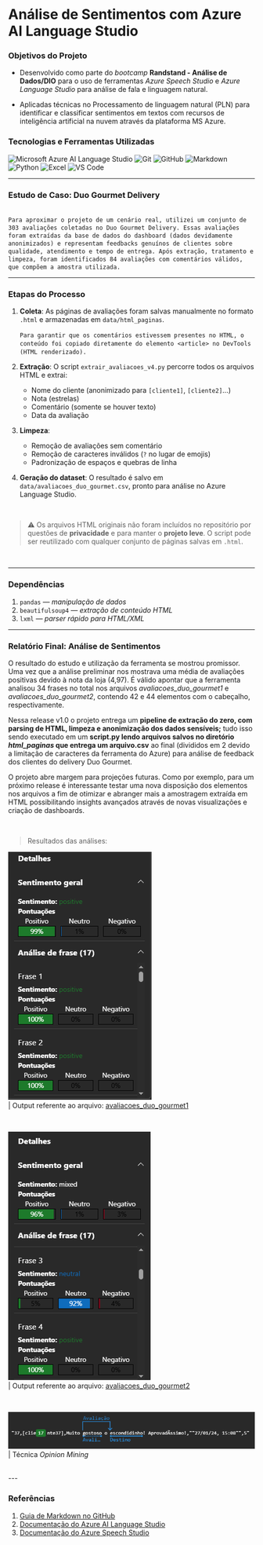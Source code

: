 
# Análise de Sentimentos com Azure AI Language Studio

### Objetivos do Projeto 

- Desenvolvido como parte do _bootcamp_ **Randstand - Análise de Dados/DIO** para o uso de ferramentas _Azure Speech Studio_ e
   _Azure Language Studio_ para análise de fala e linguagem natural. 

- Aplicadas técnicas no Processamento de linguagem natural (PLN) para identificar e classificar sentimentos em textos com recursos de inteligência artificial na nuvem através da plataforma MS Azure.

### Tecnologias e Ferramentas Utilizadas

![Microsoft Azure AI Language Studio](https://img.shields.io/badge/Azure%20AI-Language%20Studio-0078D4?logo=microsoftazure&logoColor=white)
![Git](https://img.shields.io/badge/Git-Version%20Control-F05032?logo=git&logoColor=white)
![GitHub](https://img.shields.io/badge/GitHub-Repository-181717?logo=github&logoColor=white)
![Markdown](https://img.shields.io/badge/Markdown-Formatting-000000?logo=markdown&logoColor=white)
![Python](https://img.shields.io/badge/Python-3.11-3776AB?logo=python&logoColor=white)
![Excel](https://img.shields.io/badge/Microsoft%20Excel-Data%20Analysis-217346?logo=microsoftexcel&logoColor=white)
![VS Code](https://img.shields.io/badge/VS%20Code-Editor-007ACC?logo=visualstudiocode&logoColor=white)


--- 

### Estudo de Caso: Duo Gourmet Delivery

```

Para aproximar o projeto de um cenário real, utilizei um conjunto de 303 avaliações coletadas no Duo Gourmet Delivery. Essas avaliações foram extraídas da base de dados do dashboard (dados devidamente anonimizados) e representam feedbacks genuínos de clientes sobre qualidade, atendimento e tempo de entrega. Após extração, tratamento e limpeza, foram identificados 84 avaliações com comentários válidos, que compõem a amostra utilizada.

```
 
---

### Etapas do Processo   

1. **Coleta**: As páginas de avaliações foram salvas manualmente no formato `.html` e armazenadas em `data/html_paginas`.  
      
      ``` Para garantir que os comentários estivessem presentes no HTML, o conteúdo foi copiado diretamente do elemento <article> no DevTools (HTML renderizado). ```    

2. **Extração**: O script `extrair_avaliacoes_v4.py` percorre todos os arquivos HTML e extrai:
   - Nome do cliente (anonimizado para `[cliente1]`, `[cliente2]`…)
   - Nota (estrelas)
   - Comentário (somente se houver texto)
   - Data da avaliação
3. **Limpeza**:
   - Remoção de avaliações sem comentário
   - Remoção de caracteres inválidos (`?` no lugar de emojis)
   - Padronização de espaços e quebras de linha
4. **Geração do dataset**: O resultado é salvo em `data/avaliacoes_duo_gourmet.csv`, pronto para análise no Azure Language Studio.

<br>
  
   >⚠️ Os arquivos HTML originais não foram incluídos no repositório por questões de **privacidade** e para manter o **projeto leve**. O script pode ser reutilizado com qualquer conjunto de páginas salvas em `.html`.

</br>

---

### Dependências

1. `pandas` — _manipulação de dados_
2. `beautifulsoup4` — _extração de conteúdo HTML_
3. `lxml` — _parser rápido para HTML/XML_

---

### Relatório Final: Análise de Sentimentos 


O resultado do estudo e utilização da ferramenta se mostrou promissor. Uma vez que a análise preliminar nos mostrava uma média de avaliações positivas devido à nota da loja (4,97). É válido apontar que a ferramenta analisou 34 frases no total nos arquivos _avaliacoes_duo_gourmet1_ e _avaliacoes_duo_gourmet2_, contendo 42 e 44 elementos com o cabeçalho, respectivamente. 
 

Nessa release v1.0 o projeto entrega um **pipeline de extração do zero, com parsing de HTML, limpeza e anonimização dos dados sensíveis;** tudo isso sendo executado em um **script.py lendo arquivos salvos no diretório _html_paginas_ que entrega um arquivo.csv** ao final (divididos em 2 devido a limitação de caracteres da ferramenta do Azure) para análise de feedback dos clientes do delivery Duo Gourmet. 

O projeto abre margem para projeções futuras. Como por exemplo, para um próximo release é interessante testar uma nova disposição dos elementos nos arquivos a fim de otimizar e abranger mais a amostragem extraída em HTML possibilitando insights avançados através de novas visualizações e criação de dashboards.  

<br/>

>Resultados das análises:

![Arquivo "avaliacoes_duo_gourmet1"](images/resultado_azure_sentimentos_parte1.png)  
| Output referente ao arquivo: [avaliacoes_duo_gourmet1](data/avaliacoes_duo_gourmet1.csv)

<br/>

![Arquivo "avaliacoes_duo_gourmet2"](images/resultado_azure_sentimentos_parte2.png)  
| Output referente ao arquivo: [avaliacoes_duo_gourmet2](data/avaliacoes_duo_gourmet2.csv)

<br/>

![Técnica _Opinion Mining_](images/Mineração_opinião.png)  
| Técnica _Opinion Mining_

<br/>
---


### Referências

1. [Guia de Markdown no GitHub](https://docs.github.com/pt/get-started/writing-on-github/getting-started-with-writing-and-formatting-on-github/basic-writing-and-formatting-syntax)
2. [Documentação do Azure AI Language Studio](https://learn.microsoft.com/pt-br/azure/ai-services/language-service/)
3. [Documentação do Azure Speech Studio](https://learn.microsoft.com/pt-br/azure/ai-services/speech-service/)